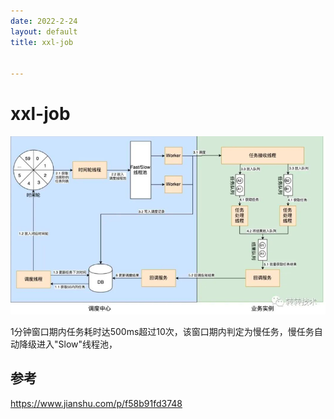 ```yaml
---
date: 2022-2-24
layout: default
title: xxl-job


---
```


# xxl-job





![image-20220224171428311](https://github.com/garydai/garydai.github.com/raw/master/_posts/pic/image-20220224171428311.png)



1分钟窗口期内任务耗时达500ms超过10次，该窗口期内判定为慢任务，慢任务自动降级进入"Slow"线程池，

## 参考

https://www.jianshu.com/p/f58b91fd3748